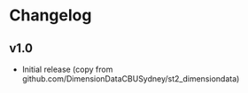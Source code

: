 # Changelog

## v1.0

* Initial release (copy from github.com/DimensionDataCBUSydney/st2_dimensiondata)
